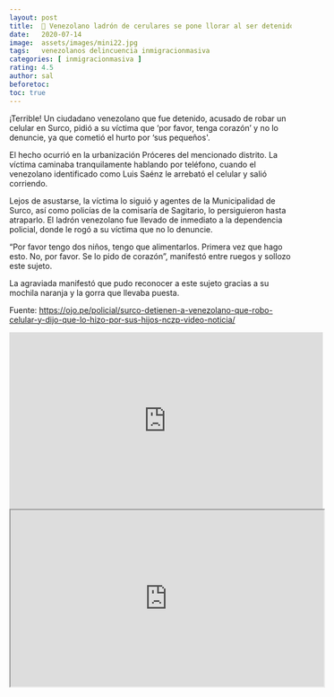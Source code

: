```yaml
---
layout: post
title:  🔴 Venezolano ladrón de cerulares se pone llorar al ser detenido en Surco
date:   2020-07-14
image:  assets/images/mini22.jpg
tags:   venezolanos delincuencia inmigracionmasiva
categories: [ inmigracionmasiva ]
rating: 4.5
author: sal
beforetoc:
toc: true
---
```


¡Terrible! Un ciudadano venezolano que fue detenido, acusado de robar un celular en Surco, pidió a su víctima que ‘por favor, tenga corazón’ y no lo denuncie, ya que cometió el hurto por ‘sus pequeños'.

El hecho ocurrió en la urbanización Próceres del mencionado distrito. La víctima caminaba tranquilamente hablando por teléfono, cuando el venezolano identificado como Luis Saénz le arrebató el celular y salió corriendo.

Lejos de asustarse, la víctima lo siguió y agentes de la Municipalidad de Surco, así como policías de la comisaría de Sagitario, lo persiguieron hasta atraparlo. El ladrón venezolano fue llevado de inmediato a la dependencia policial, donde le rogó a su víctima que no lo denuncie.

“Por favor tengo dos niños, tengo que alimentarlos. Primera vez que hago esto. No, por favor. Se lo pido de corazón”, manifestó entre ruegos y sollozo este sujeto.

La agraviada manifestó que pudo reconocer a este sujeto gracias a su mochila naranja y la gorra que llevaba puesta.


Fuente:
https://ojo.pe/policial/surco-detienen-a-venezolano-que-robo-celular-y-dijo-que-lo-hizo-por-sus-hijos-nczp-video-noticia/


<iframe width="560" height="315" src="https://www.youtube.com/embed/Tm75GIjqKNA" frameborder="0" allow="accelerometer; autoplay; encrypted-media; gyroscope; picture-in-picture" allowfullscreen></iframe>

<iframe id="lbry-iframe" width="560" height="315" src="https://lbry.tv/$/embed/venezolano_ladrón_de_cerulares_se_pone_llorar_al_ser_detenido_en_Surco/dba6dc60e40f48524314ea596b0142cfa8cbcedf" allowfullscreen></iframe>
